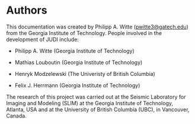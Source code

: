
# Authors

This documentation was created by Philipp A. Witte (<pwitte3@gatech.edu>) from the Georgia Institute of Technology. People involved in the development of JUDI include:

- Philipp A. Witte (Georgia Institute of Technology)

- Mathias Louboutin (Georgia Institute of Technology)

- Henryk Modzelewski (The Univeristy of British Columbia)

- Felix J. Herrmann (Georgia Institute of Technology)

The research of this project was carried out at the Seismic Laboratory for Imaging and Modeling (SLIM) at the Georgia Institute of Technology, Atlanta, USA and at the University of British Columbia (UBC), in Vancouver, Canada.
